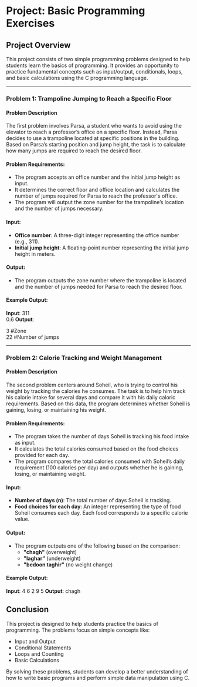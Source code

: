 # Project: Basic Programming Exercises
## Project Overview

This project consists of two simple programming problems designed to help students learn the basics of programming. It provides an opportunity to practice fundamental concepts such as input/output, conditionals, loops, and basic calculations using the C programming language.


---

### Problem 1: Trampoline Jumping to Reach a Specific Floor

#### Problem Description

The first problem involves Parsa, a student who wants to avoid using the elevator to reach a professor’s office on a specific floor. Instead, Parsa decides to use a trampoline located at specific positions in the building. Based on Parsa’s starting position and jump height, the task is to calculate how many jumps are required to reach the desired floor.

#### Problem Requirements:
- The program accepts an office number and the initial jump height as input.
- It determines the correct floor and office location and calculates the number of jumps required for Parsa to reach the professor's office.
- The program will output the zone number for the trampoline’s location and the number of jumps necessary.

#### Input:
- **Office number**: A three-digit integer representing the office number (e.g., 311).
- **Initial jump height**: A floating-point number representing the initial jump height in meters.

#### Output:
- The program outputs the zone number where the trampoline is located and the number of jumps needed for Parsa to reach the desired floor.

#### Example Output:

**Input**: 311  
0.6
**Output**:

3 #Zone  
22 #Number of jumps  




---

### Problem 2: Calorie Tracking and Weight Management

#### Problem Description

The second problem centers around Soheil, who is trying to control his weight by tracking the calories he consumes. The task is to help him track his calorie intake for several days and compare it with his daily caloric requirements. Based on this data, the program determines whether Soheil is gaining, losing, or maintaining his weight.

#### Problem Requirements:
- The program takes the number of days Soheil is tracking his food intake as input.
- It calculates the total calories consumed based on the food choices provided for each day.
- The program compares the total calories consumed with Soheil’s daily requirement (100 calories per day) and outputs whether he is gaining, losing, or maintaining weight.

#### Input:
- **Number of days (n)**: The total number of days Soheil is tracking.
- **Food choices for each day**: An integer representing the type of food Soheil consumes each day. Each food corresponds to a specific calorie value.

#### Output:
- The program outputs one of the following based on the comparison:
    - **"chagh"** (overweight)
    - **"laghar"** (underweight)
    - **"bedoon taghir"** (no weight change)

#### Example Output:

**Input**: 4
6
2
9
5
**Output**: chagh  



## Conclusion

This project is designed to help students practice the basics of programming. The problems focus on simple concepts like:
- Input and Output
- Conditional Statements
- Loops and Counting
- Basic Calculations

By solving these problems, students can develop a better understanding of how to write basic programs and perform simple data manipulation using C.